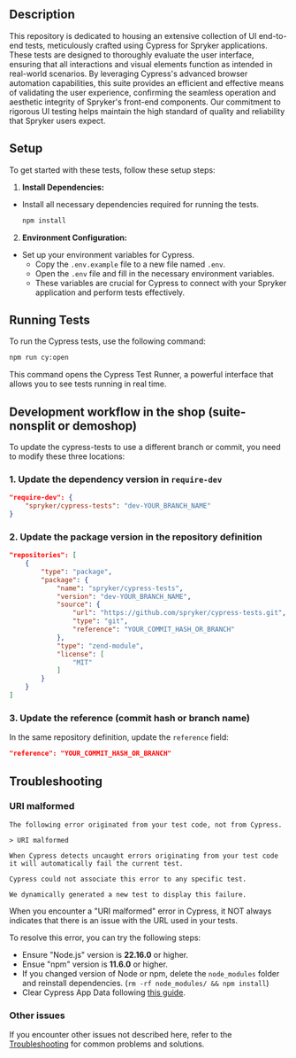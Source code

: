 ## Description

This repository is dedicated to housing an extensive collection of UI end-to-end tests, meticulously crafted using
Cypress for Spryker applications. These tests are designed to thoroughly evaluate the user interface, ensuring that all
interactions and visual elements function as intended in real-world scenarios. By leveraging Cypress's advanced browser
automation capabilities, this suite provides an efficient and effective means of validating the user experience,
confirming the seamless operation and aesthetic integrity of Spryker's front-end components. Our commitment to rigorous
UI testing helps maintain the high standard of quality and reliability that Spryker users expect.

## Setup

To get started with these tests, follow these setup steps:

1. **Install Dependencies:**

- Install all necessary dependencies required for running the tests.
  ```bash
  npm install
  ```

2. **Environment Configuration:**

- Set up your environment variables for Cypress.
  - Copy the `.env.example` file to a new file named `.env`.
  - Open the `.env` file and fill in the necessary environment variables.
  - These variables are crucial for Cypress to connect with your Spryker application and perform tests effectively.

## Running Tests

To run the Cypress tests, use the following command:

```bash
npm run cy:open
```

This command opens the Cypress Test Runner, a powerful interface that allows you to see tests running in real time.

## Development workflow in the shop (suite-nonsplit or demoshop)

To update the cypress-tests to use a different branch or commit, you need to modify these three locations:

### 1. Update the dependency version in `require-dev`

```json
"require-dev": {
    "spryker/cypress-tests": "dev-YOUR_BRANCH_NAME"
}
```

### 2. Update the package version in the repository definition

```json
"repositories": [
    {
        "type": "package",
        "package": {
            "name": "spryker/cypress-tests",
            "version": "dev-YOUR_BRANCH_NAME",
            "source": {
                "url": "https://github.com/spryker/cypress-tests.git",
                "type": "git",
                "reference": "YOUR_COMMIT_HASH_OR_BRANCH"
            },
            "type": "zend-module",
            "license": [
                "MIT"
            ]
        }
    }
]
```

### 3. Update the reference (commit hash or branch name)

In the same repository definition, update the `reference` field:

```json
"reference": "YOUR_COMMIT_HASH_OR_BRANCH"
```

## Troubleshooting

### URI malformed

```
The following error originated from your test code, not from Cypress.

> URI malformed

When Cypress detects uncaught errors originating from your test code it will automatically fail the current test.

Cypress could not associate this error to any specific test.

We dynamically generated a new test to display this failure.
```

When you encounter a "URI malformed" error in Cypress, it NOT always indicates that there is an issue with the URL used in your tests.

To resolve this error, you can try the following steps:

- Ensure "Node.js" version is **22.16.0** or higher.
- Ensue "npm" version is **11.6.0** or higher.
- If you changed version of Node or npm, delete the `node_modules` folder and reinstall dependencies. (`rm -rf node_modules/ && npm install`)
- Clear Cypress App Data following [this guide](https://docs.cypress.io/app/references/troubleshooting#Clear-App-Data).

### Other issues

If you encounter other issues not described here, refer to the [Troubleshooting](https://docs.cypress.io/app/references/troubleshooting) for common problems and solutions.
